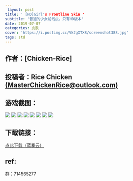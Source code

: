 ```yaml
---
 layout: post
title: ' [HD]Girl's Frontline Skin '
subtitle: '普通的少女前线皮，只有HD版本'
date: 2019-07-07
categories: 皮肤
cover: 'https://i.postimg.cc/Vk2gXTX8/screenshot388.jpg'
tags: std
---
```


## 作者：[Chicken-Rice]

## 投稿者：Rice Chicken [(MasterChickenRice@outlook.com)](mailto:MasterChickenRice@outlook.com)

## 游戏截图：

<img src="https://i.postimg.cc/59msDsWB/screenshot385.jpg">

<img src="https://i.postimg.cc/PrrSH1dB/screenshot386.jpg">

<img src="https://i.postimg.cc/mgPVzRzj/screenshot387.jpg">

<img src="https://i.postimg.cc/Vk2gXTX8/screenshot388.jpg">

<img src="https://i.postimg.cc/mrMwjwSF/screenshot389.jpg">

<img src="https://i.postimg.cc/ydHTbZfp/screenshot390.jpg">

<img src="https://i.postimg.cc/br6HrFq4/screenshot391.jpg">

<img src="https://i.postimg.cc/bNB9jMCt/screenshot392.jpg">

## 下载链接：

[点此下载（蓝奏云）](https://www.lanzous.com/i4vpflg)

## ref:

群：714565277